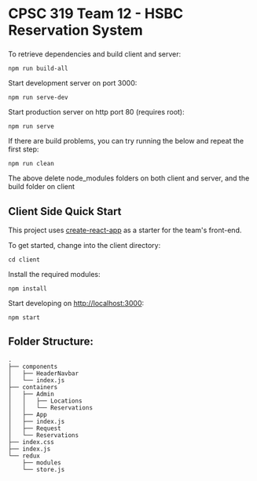 # CPSC 319 Team 12 - HSBC Reservation System
###
To retrieve dependencies and build client and server:
```
npm run build-all
```
Start development server on port 3000: 
```
npm run serve-dev
```
Start production server on http port 80 (requires root):
```
npm run serve
```
If there are build problems, you can try running the below and repeat the first step:
```
npm run clean
```
The above delete node_modules folders on both client and server, and the build folder on client

## Client Side Quick Start
This project uses [create-react-app](https://github.com/facebookincubator/create-react-app) as a starter for the team's front-end.

To get started, change into the client directory:
```
cd client
```
Install the required modules:
```
npm install
```
Start developing on <http://localhost:3000>:
```
npm start
```
## Folder Structure:
```
.
├── components
│   ├── HeaderNavbar
│   └── index.js
├── containers
│   ├── Admin
│   │   ├── Locations
│   │   └── Reservations
│   ├── App
│   ├── index.js
│   ├── Request
│   └── Reservations
├── index.css
├── index.js
└── redux
    ├── modules
    └── store.js
```
